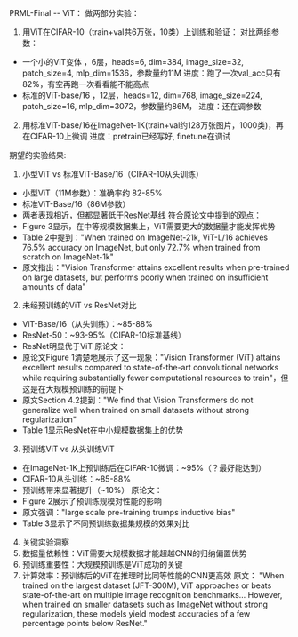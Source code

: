 PRML-Final -- ViT：
做两部分实验：

1. 用ViT在CIFAR-10（train+val共6万张，10类）上训练和验证：
对比两组参数：
- 一个小的ViT变体 ，6层，heads=6, dim=384, image_size=32, patch_size=4, mlp_dim=1536，参数量约11M
进度：跑了一次val_acc只有82%，有空再跑一次看看能不能高点
- 标准的ViT-base/16 ，12层，heads=12, dim=768, image_size=224, patch_size=16, mlp_dim=3072，参数量约86M，
进度：还在调参数

2. 用标准ViT-base/16在ImageNet-1K(train+val约128万张图片，1000类)，再在CIFAR-10上微调
进度：pretrain已经写好, finetune在调试

期望的实验结果:
1. 小型ViT vs 标准ViT-Base/16（CIFAR-10从头训练）
- 小型ViT（11M参数）：准确率约 82-85%
- 标准ViT-Base/16（86M参数）
- 两者表现相近，但都显著低于ResNet基线
符合原论文中提到的观点：
- Figure 3显示，在中等规模数据集上，ViT需要更大的数据量才能发挥优势
- Table 2中提到："When trained on ImageNet-21k, ViT-L/16 achieves 76.5% accuracy on ImageNet, but only 72.7% when trained from scratch on ImageNet-1k"
- 原文指出："Vision Transformer attains excellent results when pre-trained on large datasets, but performs poorly when trained on insufficient amounts of data"

2. 未经预训练的ViT vs ResNet对比
- ViT-Base/16（从头训练）：~85-88%
- ResNet-50：~93-95%（CIFAR-10标准基线）
- ResNet明显优于ViT
原论文：
- 原论文Figure 1清楚地展示了这一现象："Vision Transformer (ViT) attains excellent results compared to state-of-the-art convolutional networks while requiring substantially fewer computational resources to train"，但这是在大规模预训练的前提下
- 原文Section 4.2提到："We find that Vision Transformers do not generalize well when trained on small datasets without strong regularization"
- Table 1显示ResNet在中小规模数据集上的优势

3. 预训练ViT vs 从头训练ViT
- 在ImageNet-1K上预训练后在CIFAR-10微调：~95%（？最好能达到）
- CIFAR-10从头训练：~85-88%
- 预训练带来显著提升（~10%）
原论文：
- Figure 2展示了预训练规模对性能的影响
- 原文强调："large scale pre-training trumps inductive bias"
- Table 3显示了不同预训练数据集规模的效果对比

4. 关键实验洞察
1. 数据量依赖性：ViT需要大规模数据才能超越CNN的归纳偏置优势
2. 预训练重要性：大规模预训练是ViT成功的关键
3. 计算效率：预训练后的ViT在推理时比同等性能的CNN更高效
原文：
"When trained on the largest dataset (JFT-300M), ViT approaches or beats state-of-the-art on multiple image recognition benchmarks... However, when trained on smaller datasets such as ImageNet without strong regularization, these models yield modest accuracies of a few percentage points below ResNet."
